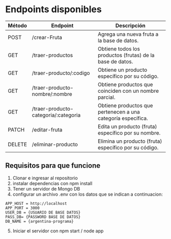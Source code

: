 # Endpoints disponibles

| Método | Endpoint                                       | Descripción                                                        |
|--------|-----------------------------------------------|--------------------------------------------------------------------|
| POST   | /crear-Fruta                                  | Agrega una nueva fruta a la base de datos.                         |
| GET    | /traer-productos                              | Obtiene todos los productos (frutas) de la base de datos.          |
| GET    | /traer-producto/:codigo                       | Obtiene un producto específico por su código.                      |
| GET    | /traer-producto-nombre/:nombre                | Obtiene productos que coinciden con un nombre parcial.            |
| GET    | /traer-producto-categoria/:categoria          | Obtiene productos que pertenecen a una categoría específica.      |
| PATCH  | /editar-fruta                                 | Edita un producto (fruta) específico por su nombre.                |
| DELETE | /eliminar-producto                            | Elimina un producto (fruta) específico por su código.              |

## Requisitos para que funcione
1. Clonar e ingresar al repositorio
2. instalar dependencias con npm install
3. Tener un servidor de Mongo DB
4. configurar un archivo .env con los datos que se indican a continuacion:
```
APP_HOST = http://localhost
APP_PORT = 3000
USER_DB = {USUARIO DE BASE DATOS}
PASS_DB= {PASSWORD BASE DE DATOS}
DB_NAME = {argentina-programa}
```
5. Iniciar el servidor con npm start / node app